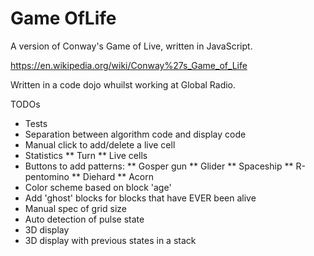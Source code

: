 # Game OfLife

A version of Conway's Game of Live, written in JavaScript.

https://en.wikipedia.org/wiki/Conway%27s_Game_of_Life

Written in a code dojo whuilst working at Global Radio.

TODOs
* Tests
* Separation between algorithm code and display code
* Manual click to add/delete a live cell
* Statistics
** Turn
** Live cells
* Buttons to add patterns:
** Gosper gun
** Glider
** Spaceship
** R-pentomino
** Diehard
** Acorn
* Color scheme based on block 'age'
* Add 'ghost' blocks for blocks that have EVER been alive
* Manual spec of grid size
* Auto detection of pulse state
* 3D display
* 3D display with previous states in a stack
